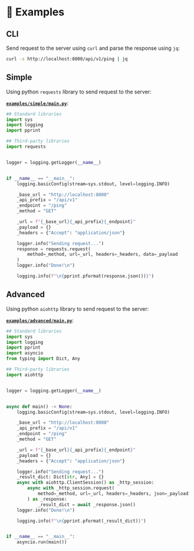 # 🚸 Examples

## CLI

Send request to the server using `curl` and parse the response using `jq`:

```sh
curl -s http://localhost:8000/api/v1/ping | jq
```

## Simple

Using python `requests` library to send request to the server:

[**`examples/simple/main.py`**](https://github.com/{{cookiecutter.repo_owner}}/{{cookiecutter.repo_name}}/blob/main/examples/simple/main.py):

```python
## Standard libraries
import sys
import logging
import pprint

## Third-party libraries
import requests


logger = logging.getLogger(__name__)


if __name__ == "__main__":
    logging.basicConfig(stream=sys.stdout, level=logging.INFO)

    _base_url = "http://localhost:8000"
    _api_prefix = "/api/v1"
    _endpoint = "/ping"
    _method = "GET"

    _url = f"{_base_url}{_api_prefix}{_endpoint}"
    _payload = {}
    _headers = {"Accept": "application/json"}

    logger.info("Sending request...")
    response = requests.request(
        method=_method, url=_url, headers=_headers, data=_payload
    )
    logger.info("Done!\n")

    logging.info(f"\n{pprint.pformat(response.json())}")
```

## Advanced

Using python `aiohttp` library to send request to the server:

[**`examples/advanced/main.py`**](https://github.com/{{cookiecutter.repo_owner}}/{{cookiecutter.repo_name}}/blob/main/examples/advanced/main.py):

```python
## Standard libraries
import sys
import logging
import pprint
import asyncio
from typing import Dict, Any

## Third-party libraries
import aiohttp


logger = logging.getLogger(__name__)


async def main() -> None:
    logging.basicConfig(stream=sys.stdout, level=logging.INFO)

    _base_url = "http://localhost:8000"
    _api_prefix = "/api/v1"
    _endpoint = "/ping"
    _method = "GET"

    _url = f"{_base_url}{_api_prefix}{_endpoint}"
    _payload = {}
    _headers = {"Accept": "application/json"}

    logger.info("Sending request...")
    _result_dict: Dict[str, Any] = {}
    async with aiohttp.ClientSession() as _http_session:
        async with _http_session.request(
            method=_method, url=_url, headers=_headers, json=_payload
        ) as _response:
            _result_dict = await _response.json()
    logger.info("Done!\n")

    logging.info(f"\n{pprint.pformat(_result_dict)}")


if __name__ == "__main__":
    asyncio.run(main())
```

